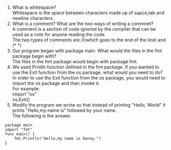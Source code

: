 1. What is whitespace?  
Whitespace is the space between characters made up of sapce,tab and newline characters.  
2. What is a comment? What are the two ways of writing a commnet?  
A comment is a section of code ignored by the compiler that can be used as a note for anyone reading the code.  
The two types of comments are //(which goes to the end of the line) and /* */  
3. Our program began with package main. What would the files in the fmt package begin with?  
The files in the fmt package would begin with package fmt.  
4. We used Println function defined in the fmt package. If you wanted to use the Exit function from the os package, what would you need to do?  
In order to use the Exit function from the os package, you would need to import the os package and then invoke it.  
For example:  
import "os"  
os.Exit()  
5. Modify the program we wrote so that instead of printing "Hello, World" it prints "Hello,my name is" followed by your name.  
The following is the answer.  
````golang
package main  
import "fmt"  
func main() {  
    fmt.Println("Hello,my name is benny.")  
}
````
